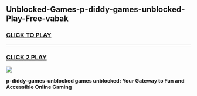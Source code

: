 
## Unblocked-Games-p-diddy-games-unblocked-Play-Free-vabak
<h3>
<a href="https://premium76.site?title=p-diddy-games-unblocked&ref=18A">CLICK TO PLAY</a></h3>
<hr>

<h3>
<a href="https://premium76.site?title=p-diddy-games-unblocked&ref=18A">CLICK 2 PLAY</a>
  
</h3>

<a href="https://premium76.site?title=p-diddy-games-unblocked&ref=18A"><img src="https://clearcache.store/games.png"></a>


**p-diddy-games-unblocked games unblocked: Your Gateway to Fun and Accessible Online Gaming**
